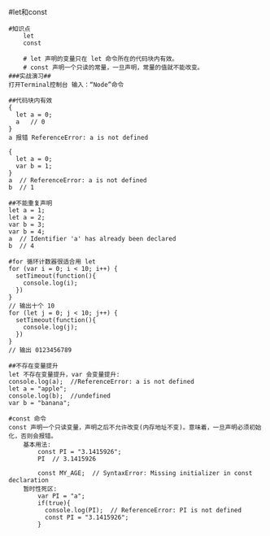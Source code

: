 #let和const

    #知识点
        let
        const

        # let 声明的变量只在 let 命令所在的代码块内有效。
        # const 声明一个只读的常量，一旦声明，常量的值就不能改变。
    ###实战演习##
    打开Terminal控制台 输入：“Node”命令

    ##代码块内有效
    {
      let a = 0;
      a   // 0
    }
    a 报错 ReferenceError: a is not defined

    {
      let a = 0;
      var b = 1;
    }
    a  // ReferenceError: a is not defined
    b  // 1

    ##不能重复声明
    let a = 1;
    let a = 2;
    var b = 3;
    var b = 4;
    a  // Identifier 'a' has already been declared
    b  // 4

    #for 循环计数器很适合用 let
    for (var i = 0; i < 10; i++) {
      setTimeout(function(){
        console.log(i);
      })
    }
    // 输出十个 10
    for (let j = 0; j < 10; j++) {
      setTimeout(function(){
        console.log(j);
      })
    }
    // 输出 0123456789

    ##不存在变量提升
    let 不存在变量提升，var 会变量提升:
    console.log(a);  //ReferenceError: a is not defined
    let a = "apple";
    console.log(b);  //undefined
    var b = "banana";

    #const 命令
    const 声明一个只读变量，声明之后不允许改变(内存地址不变)。意味着，一旦声明必须初始化，否则会报错。
        基本用法:
            const PI = "3.1415926";
            PI  // 3.1415926

            const MY_AGE;  // SyntaxError: Missing initializer in const declaration
        暂时性死区:
            var PI = "a";
            if(true){
              console.log(PI);  // ReferenceError: PI is not defined
              const PI = "3.1415926";
            }



